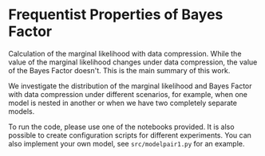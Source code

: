# Frequentist Properties of Bayes Factor

Calculation of the marginal likelihood with data compression. While the value of the marginal likelihood changes under data compression, the value of the Bayes Factor doesn't. This is the main summary of this work.

We investigate the distribution of the marginal likelihood and Bayes Factor with data compression under different scenarios, for example, when one model is nested in another or when we have two completely separate models.

To run the code, please use one of the notebooks provided. It is also possible to create configuration scripts for different experiments. You can also implement your own model, see `src/modelpair1.py` for an example.